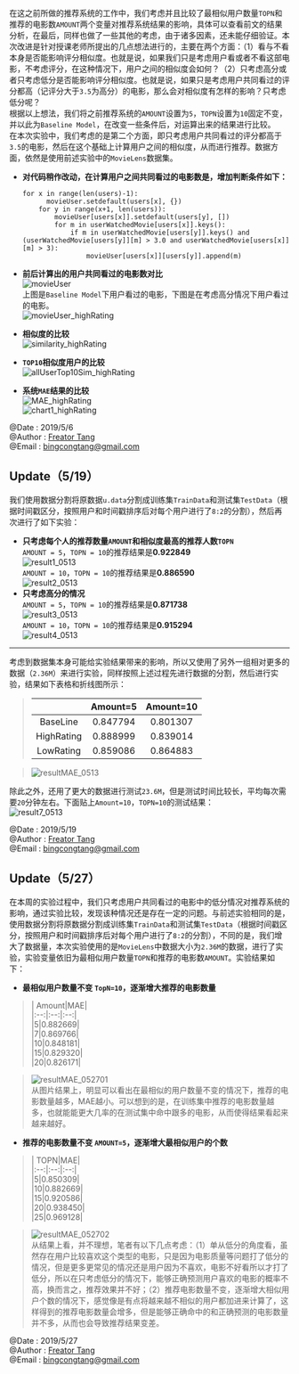在这之前所做的推荐系统的工作中，我们考虑并且比较了最相似用户数量`TOPN`和推荐的电影数`AMOUNT`两个变量对推荐系统结果的影响，具体可以查看前文的结果分析，在最后，同样也做了一些其他的考虑，由于诸多因素，还未能仔细验证。本次改进是针对授课老师所提出的几点想法进行的，主要在两个方面：（1）看与不看本身是否能影响评分相似度。也就是说，如果我们只是考虑用户看或者不看这部电影，不考虑评分，在这种情况下，用户之间的相似度会如何？（2）只考虑高分或者只考虑低分是否能影响评分相似度。也就是说，如果只是考虑用户共同看过的评分都高（记评分大于`3.5`为高分）的电影，那么会对相似度有怎样的影响？只考虑低分呢？  
根据以上想法，我们将之前推荐系统的`AMOUNT`设置为`5`，`TOPN`设置为`10`固定不变，并以此为`Baseline Model`，在改变一些条件后，对运算出来的结果进行比较。  
在本次实验中，我们考虑的是第二个方面，即只考虑用户共同看过的评分都高于`3.5`的电影，然后在这个基础上计算用户之间的相似度，从而进行推荐。数据方面，依然是使用前述实验中的`MovieLens`数据集。  
+ **对代码稍作改动，在计算用户之间共同看过的电影数是，增加判断条件如下：**  

	  for x in range(len(users)-1):  
		    movieUser.setdefault(users[x], {})  
		  for y in range(x+1, len(users)):  
			  movieUser[users[x]].setdefault(users[y], [])  
			  for m in userWatchedMovie[users[x]].keys():  
				  if m in userWatchedMovie[users[y]].keys() and (userWatchedMovie[users[y]][m] > 3.0 and userWatchedMovie[users[x]][m] > 3):  
					  movieUser[users[x]][users[y]].append(m)
+ **前后计算出的用户共同看过的电影数对比**  
  ![movieUser](../pictures/movieUser.png "Baseline Model下用户看过的电影")  
  上图是`Baseline Model`下用户看过的电影，下图是在考虑高分情况下用户看过的电影。  
  ![movieUser_highRating](../pictures/movieUser_highRating.png "考虑高分情况下用户看过的电影")  
+ **相似度的比较**   
  ![similarity_highRating](../pictures/similarity_highRating.png "相似度的比较")  
+ **`TOP10`相似度用户的比较**  
  ![allUserTop10Sim_highRating](../pictures/allUserTop10Sim_highRating.png "Top10相似度用户的比较")  
+ **系统`MAE`结果的比较**  
  ![MAE_highRating](../pictures/MAE_highRating.png "MAE结果的比较")  
  ![chart1_highRating](../pictures/chart1_highRating.png "MAE比较图表显示")  
  

@Date : 2019/5/6  
@Author : [Freator Tang](https://github.com/freator)  
@Email : bingcongtang@gmail.com  

Update（5/19）
----------
我们使用数据分割将原数据`u.data`分割成训练集`TrainData`和测试集`TestData`（根据时间戳区分，按照用户和时间戳排序后对每个用户进行了`8:2`的分割），然后再次进行了如下实验：  
+ **只考虑每个人的推荐数量`AMOUNT`和相似度最高的推荐人数`TOPN`**  
   `AMOUNT = 5`，`TOPN = 10`的推荐结果是**0.922849**  
   ![result1_0513](../pictures/result1_0513.png "结果1")  
   `AMOUNT = 10`，`TOPN = 10`的推荐结果是**0.886590**  
   ![result2_0513](../pictures/result2_0513.png "结果2")  
+ **只考虑高分的情况**  
   `AMOUNT = 5`，`TOPN = 10`的推荐结果是**0.871738**  
   ![result3_0513](../pictures/result3_0513.png "结果3")  
   `AMOUNT = 10`，`TOPN = 10`的推荐结果是**0.915294**  
   ![result4_0513](../pictures/result4_0513.png "结果4")  

----  
考虑到数据集本身可能给实验结果带来的影响，所以又使用了另外一组相对更多的数据（`2.36M`）来进行实验，同样按照上述过程先进行数据的分割，然后进行实验，结果如下表格和折线图所示：  
>    | |Amount=5|Amount=10|
>    |:--:|:--:|:--:|
>    |BaseLine|0.847794|0.801307|
>    |HighRating|0.888999|0.839014|
>    |LowRating|0.859086|0.864883|  
    
>    ![resultMAE_0513](../pictures/resultMAE_0513.png "MAE比较图表显示")  

除此之外，还用了更大的数据进行测试`23.6M`，但是测试时间比较长，平均每次需要`20`分钟左右。下面贴上`Amount=10`，`TOPN=10`的测试结果：  
![result7_0513](../pictures/result7_0513.png "结果7")  



@Date : 2019/5/19  
@Author : [Freator Tang](https://github.com/freator)  
@Email : bingcongtang@gmail.com  


Update（5/27）
----------  
在本周的实验过程中，我们只考虑用户共同看过的电影中的低分情况对推荐系统的影响，通过实验比较，发现该种情况还是存在一定的问题。与前述实验相同的是，使用数据分割将原数据分割成训练集`TrainData`和测试集`TestData`（根据时间戳区分，按照用户和时间戳排序后对每个用户进行了`8:2`的分割），不同的是，我们增大了数据量，本次实验使用的是`MovieLens`中数据大小为`2.36M`的数据，进行了实验，实验变量依旧为最相似用户数量`TOPN`和推荐的电影数`AMOUNT`。实验结果如下：  
+ **最相似用户数量不变 `TopN=10`，逐渐增大推荐的电影数量**  

>    | Amount|MAE|  
>    |:--:|:--:|:--:|  
>    |5|0.882669|  
>    |7|0.869766|  
>    |10|0.848181|  
>    |15|0.829320|  
>    |20|0.826171|  

>    ![resultMAE_052701](../pictures/resultMAE_052701.png "MAE比较图表显示")  
>    从图片结果上，明显可以看出在最相似的用户数量不变的情况下，推荐的电影数量越多，MAE越小。可以想到的是，在训练集中推荐的电影数量越多，也就能能更大几率的在测试集中命中跟多的电影，从而使得结果看起来越来越好。  

+ **推荐的电影数量不变 `AMOUNT=5`，逐渐增大最相似用户的个数**   

>    | TOPN|MAE|  
>    |:--:|:--:|:--:|  
>    |5|0.850309|  
>    |10|0.882669|  
>    |15|0.920586|  
>    |20|0.938450|  
>    |25|0.969128|  

>    ![resultMAE_052702](../pictures/resultMAE_052702.png "MAE比较图表显示")  
>    从结果上看，并不理想，笔者有以下几点考虑：（1）单从低分的角度看，虽然存在用户比较喜欢这个类型的电影，只是因为电影质量等问题打了低分的情况，但是更多更常见的情况还是用户因为不喜欢，电影不好看所以才打了低分，所以在只考虑低分的情况下，能够正确预测用户喜欢的电影的概率不高，换而言之，推荐效果并不好；（2）推荐电影数量不变，逐渐增大相似用户个数的情况下，感觉像是有点将越来越不相似的用户都加进来计算了，这样得到的推荐电影数量会增多，但是能够正确命中的和正确预测的电影数量并不多，从而也会导致推荐结果变差。  


@Date : 2019/5/27  
@Author : [Freator Tang](https://github.com/freator)  
@Email : bingcongtang@gmail.com  
